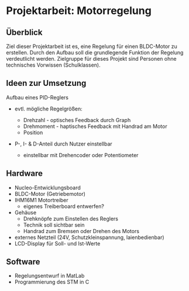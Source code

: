 # Projektarbeit: Motorregelung

## Überblick
Ziel dieser Projektarbeit ist es, eine Regelung für einen BLDC-Motor zu erstellen. Durch den Aufbau soll die grundlegende Funktion der Regelung verdeutlicht werden. Zielgruppe für dieses Projekt sind Personen ohne technisches Vorwissen (Schulklassen).
    
## Ideen zur Umsetzung
Aufbau eines PID-Reglers
- evtl. mögliche Regelgrößen:
    - Drehzahl - optisches Feedback durch Graph
    - Drehmoment - haptisches Feedback mit Handrad am Motor
    - Position
    
- P-, I- & D-Anteil durch Nutzer einstellbar
    - einstellbar mit Drehencoder oder Potentiometer
            
## Hardware
- Nucleo-Entwicklungsboard
- BLDC-Motor (Getriebemotor)
- IHM16M1 Motortreiber
    - eigenes Treiberboard entwerfen?
- Gehäuse
    - Drehknöpfe zum Einstellen des Reglers
    - Technik soll sichtbar sein
    - Handrad zum Bremsen oder Drehen des Motors
- externes Netzteil (24V, Schutzkleinspannung, laienbedienbar)
- LCD-Display für Soll- und Ist-Werte

## Software
- Regelungsentwurf in MatLab
- Programmierung des STM in C
